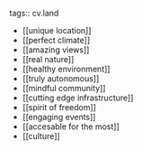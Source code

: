 tags:: cv.land

- [[unique location]]
- [[perfect climate]]
- [[amazing views]]
- [[real nature]]
- [[healthy environment]]
- [[truly autonomous]]
- [[mindful community]]
- [[cutting edge infrastructure]]
- [[spirit of freedom]]
- [[engaging events]]
- [[accesable for the most]]
- [[culture]]